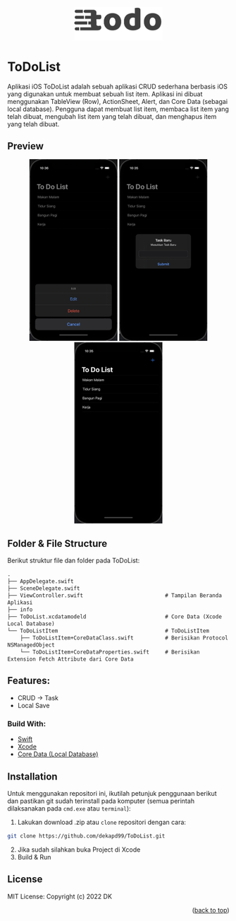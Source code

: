 <!-- ABOUT THE PROJECT -->
<p align="center">
  <a href="#" target="_blank"><img src="todo list.png" width="200"></a>
</p>

# ToDoList
Aplikasi iOS ToDoList adalah sebuah aplikasi CRUD sederhana berbasis iOS yang digunakan untuk membuat sebuah list item. Aplikasi ini dibuat menggunakan TableView (Row), ActionSheet, Alert, dan Core Data (sebagai local database). Pengguna dapat membuat list item, membaca list item yang telah dibuat, mengubah list item yang telah dibuat, dan menghapus item yang telah dibuat.

## Preview
<p align="center">
    <a href="#" target="_blank"><img src="1.png" width="200"></a>
    <a href="#" target="_blank"><img src="2.png" width="200"></a>
    <a href="#" target="_blank"><img src="3.png" width="200"></a>
</p>

<!-- ABOUT THE FILE & FOLDER STRUCTURE -->
## Folder & File Structure
Berikut struktur file dan folder pada ToDoList:

    .
    ├── AppDelegate.swift
    ├── SceneDelegate.swift
    ├── ViewController.swift                          # Tampilan Beranda Aplikasi
    ├── info
    ├── ToDoList.xcdatamodeld                         # Core Data (Xcode Local Database)
    └── ToDoListItem                                  # ToDoListItem
        ├── ToDoListItem+CoreDataClass.swift          # Berisikan Protocol NSManagedObject
        └── ToDoListItem+CoreDataProperties.swift     # Berisikan Extension Fetch Attribute dari Core Data

<!-- List of Features -->
## Features:

* CRUD -> Task
* Local Save

### Build With:

* [Swift](https://www.swift.org/documentation/)
* [Xcode](https://developer.apple.com/xcode/)
* [Core Data (Local Database)](https://developer.apple.com/documentation/coredata)

<!-- How to Install -->
## Installation
Untuk menggunakan repositori ini, ikutilah petunjuk penggunaan berikut dan pastikan git sudah terinstall pada komputer (semua perintah dilaksanakan pada `cmd.exe` atau `terminal`):

1. Lakukan download .zip atau `clone` repositori dengan cara:
```bash
git clone https://github.com/dekapd99/ToDoList.git
```

2. Jika sudah silahkan buka Project di Xcode
3. Build & Run

<!-- What Kind of License? -->
## License
MIT License: Copyright (c) 2022 DK

<p align="right">(<a href="#top">back to top</a>)</p>
